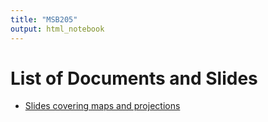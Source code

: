 ```yaml
---
title: "MSB205"
output: html_notebook
---
```


# List of Documents and Slides

-   [Slides covering maps and projections](/slides/map_and_proj_pres.html "Slides covering maps and projections")
